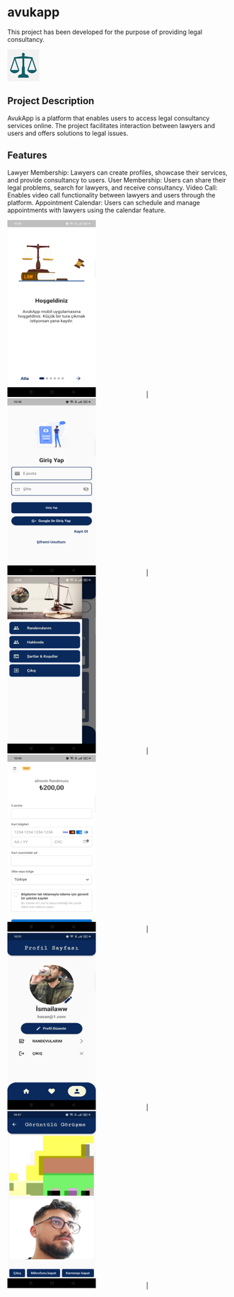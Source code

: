 # avukapp

This project has been developed for the purpose of providing legal consultancy.

![Proje Logo](assets/images/ic_launcher.png)


## Project Description

AvukApp is a platform that enables users to access legal consultancy services online. The project facilitates interaction between lawyers and users and offers solutions to legal issues.


## Features

Lawyer Membership: Lawyers can create profiles, showcase their services, and provide consultancy to users.
User Membership: Users can share their legal problems, search for lawyers, and receive consultancy.
Video Call: Enables video call functionality between lawyers and users through the platform.
Appointment Calendar: Users can schedule and manage appointments with lawyers using the calendar feature.


<img src="assets/proje_img/1.png" alt=" " width="200" height="400" style=" margin-right: 110px;"> | 
<img src="assets/proje_img/2.png" alt=" " width="200" height="400" style=" margin-right: 110px;"> | 
<img src="assets/proje_img/3.png" alt=" " width="200" height="400" style=" margin-right: 110px;"> |  
<img src="assets/proje_img/4.png" alt=" " width="200" height="400" style=" margin-right: 110px;"> | 
<img src="assets/proje_img/5.png" alt=" " width="200" height="400" style=" margin-right: 110px;"> | 
<img src="assets/proje_img/6.png" alt=" " width="200" height="400" style=" margin-right: 110px;"> | 